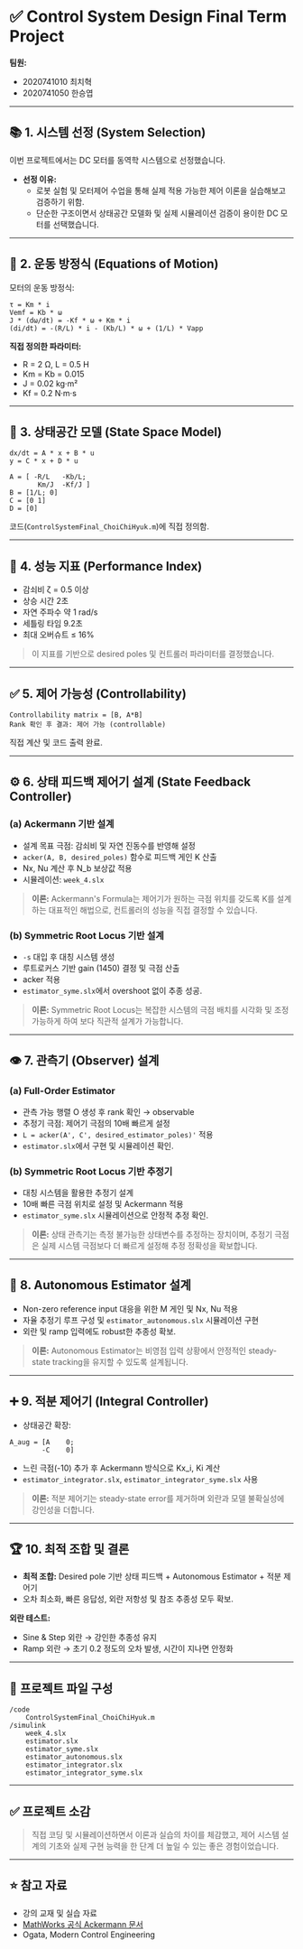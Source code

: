 # ✅ Control System Design Final Term Project

**팀원:**  
- 2020741010 최치혁  
- 2020741050 한승엽  

---

## 📚 1. 시스템 선정 (System Selection)
이번 프로젝트에서는 DC 모터를 동역학 시스템으로 선정했습니다.
- **선정 이유:**
  - 로봇 실험 및 모터제어 수업을 통해 실제 적용 가능한 제어 이론을 실습해보고 검증하기 위함.
  - 단순한 구조이면서 상태공간 모델화 및 실제 시뮬레이션 검증이 용이한 DC 모터를 선택했습니다.

---

## 🧮 2. 운동 방정식 (Equations of Motion)
모터의 운동 방정식:
```
τ = Km * i
Vemf = Kb * ω
J * (dω/dt) = -Kf * ω + Km * i
(di/dt) = -(R/L) * i - (Kb/L) * ω + (1/L) * Vapp
```
**직접 정의한 파라미터:**
- R = 2 Ω, L = 0.5 H
- Km = Kb = 0.015
- J = 0.02 kg·m²
- Kf = 0.2 N·m·s

---

## 📐 3. 상태공간 모델 (State Space Model)
```
dx/dt = A * x + B * u
y = C * x + D * u

A = [ -R/L   -Kb/L;
       Km/J  -Kf/J ]
B = [1/L; 0]
C = [0 1]
D = [0]
```
코드(`ControlSystemFinal_ChoiChiHyuk.m`)에 직접 정의함.

---

## 🎯 4. 성능 지표 (Performance Index)
- 감쇠비 ζ = 0.5 이상
- 상승 시간 2초
- 자연 주파수 약 1 rad/s
- 세틀링 타임 9.2초
- 최대 오버슈트 ≤ 16%

> 이 지표를 기반으로 desired poles 및 컨트롤러 파라미터를 결정했습니다.

---

## ✅ 5. 제어 가능성 (Controllability)
```
Controllability matrix = [B, A*B]
Rank 확인 후 결과: 제어 가능 (controllable)
```
직접 계산 및 코드 출력 완료.

---

## ⚙️ 6. 상태 피드백 제어기 설계 (State Feedback Controller)
### (a) Ackermann 기반 설계
- 설계 목표 극점: 감쇠비 및 자연 진동수를 반영해 설정
- `acker(A, B, desired_poles)` 함수로 피드백 게인 K 산출
- Nx, Nu 계산 후 N_b 보상값 적용
- 시뮬레이션: `week_4.slx`

> **이론:** Ackermann's Formula는 제어기가 원하는 극점 위치를 갖도록 K를 설계하는 대표적인 해법으로, 컨트롤러의 성능을 직접 결정할 수 있습니다.

### (b) Symmetric Root Locus 기반 설계
- `-s` 대입 후 대칭 시스템 생성
- 루트로커스 기반 gain (1450) 결정 및 극점 산출
- acker 적용
- `estimator_syme.slx`에서 overshoot 없이 추종 성공.

> **이론:** Symmetric Root Locus는 복잡한 시스템의 극점 배치를 시각화 및 조정 가능하게 하여 보다 직관적 설계가 가능합니다.

---

## 👁️ 7. 관측기 (Observer) 설계
### (a) Full-Order Estimator
- 관측 가능 행렬 O 생성 후 rank 확인 → observable
- 추정기 극점: 제어기 극점의 10배 빠르게 설정
- `L = acker(A', C', desired_estimator_poles)'` 적용
- `estimator.slx`에서 구현 및 시뮬레이션 확인.

### (b) Symmetric Root Locus 기반 추정기
- 대칭 시스템을 활용한 추정기 설계
- 10배 빠른 극점 위치로 설정 및 Ackermann 적용
- `estimator_syme.slx` 시뮬레이션으로 안정적 추정 확인.

> **이론:** 상태 관측기는 측정 불가능한 상태변수를 추정하는 장치이며, 추정기 극점은 실제 시스템 극점보다 더 빠르게 설정해 추정 정확성을 확보합니다.

---

## 🔗 8. Autonomous Estimator 설계
- Non-zero reference input 대응을 위한 M 게인 및 Nx, Nu 적용
- 자율 추정기 루프 구성 및 `estimator_autonomous.slx` 시뮬레이션 구현
- 외란 및 ramp 입력에도 robust한 추종성 확보.

> **이론:** Autonomous Estimator는 비영점 입력 상황에서 안정적인 steady-state tracking을 유지할 수 있도록 설계됩니다.

---

## ➕ 9. 적분 제어기 (Integral Controller)
- 상태공간 확장:
```
A_aug = [A    0;
        -C    0]
```
- 느린 극점(-10) 추가 후 Ackermann 방식으로 Kx_i, Ki 계산
- `estimator_integrator.slx`, `estimator_integrator_syme.slx` 사용

> **이론:** 적분 제어기는 steady-state error를 제거하며 외란과 모델 불확실성에 강인성을 더합니다.

---

## 🏆 10. 최적 조합 및 결론
- **최적 조합:** Desired pole 기반 상태 피드백 + Autonomous Estimator + 적분 제어기
- 오차 최소화, 빠른 응답성, 외란 저항성 및 참조 추종성 모두 확보.

**외란 테스트:**
- Sine & Step 외란 → 강인한 추종성 유지
- Ramp 외란 → 초기 0.2 정도의 오차 발생, 시간이 지나면 안정화

---

## 📁 프로젝트 파일 구성
```
/code
    ControlSystemFinal_ChoiChiHyuk.m
/simulink
    week_4.slx
    estimator.slx
    estimator_syme.slx
    estimator_autonomous.slx
    estimator_integrator.slx
    estimator_integrator_syme.slx
```

---

## ✅ 프로젝트 소감
> 직접 코딩 및 시뮬레이션하면서 이론과 실습의 차이를 체감했고, 제어 시스템 설계의 기초와 실제 구현 능력을 한 단계 더 높일 수 있는 좋은 경험이었습니다.

---

## ⭐ 참고 자료
- 강의 교재 및 실습 자료
- [MathWorks 공식 Ackermann 문서](https://www.mathworks.com/help/control/ref/acker.html)
- Ogata, Modern Control Engineering

